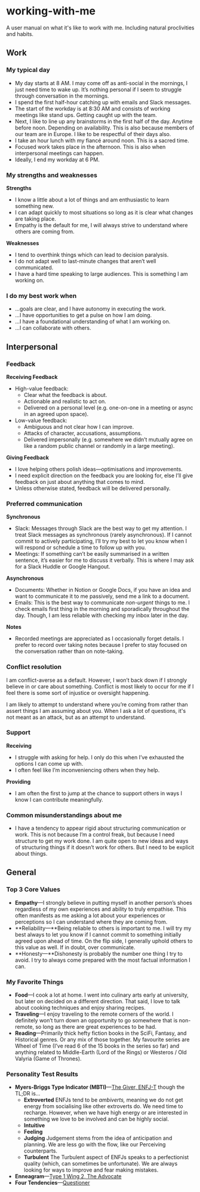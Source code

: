 # working-with-me
A user manual on what it's like to work with me. Including natural proclivities and habits.

## Work

### My typical day

- My day starts at 8 AM. I may come off as anti-social in the mornings, I just need time to wake up. It’s nothing personal if I seem to struggle through conversation in the mornings.
- I spend the first half-hour catching up with emails and Slack messages.
- The start of the workday is at 8:30 AM and consists of working meetings like stand ups. Getting caught up with the team.
- Next, I like to line up any brainstorms in the first half of the day. Anytime before noon. Depending on availability. This is also because members of our team are in Europe. I like to be respectful of their days also.
- I take an hour lunch with my fiancé around noon. This is a sacred time.
- Focused work takes place in the afternoon. This is also when interpersonal meetings can happen.
- Ideally, I end my workday at 6 PM.

### My strengths and weaknesses

**Strengths**

- I know a little about a lot of things and am enthusiastic to learn something new.
- I can adapt quickly to most situations so long as it is clear what changes are taking place.
- Empathy is the default for me, I will always strive to understand where others are coming from.

**Weaknesses**

- I tend to overthink things which can lead to decision paralysis.
- I do not adapt well to last-minute changes that aren’t well communicated.
- I have a hard time speaking to large audiences. This is something I am working on.

### I do my best work when

- …goals are clear, and I have autonomy in executing the work.
- …I have opportunities to get a pulse on how I am doing.
- …I have a foundational understanding of what I am working on.
- …I can collaborate with others.

## Interpersonal

### Feedback

**Receiving Feedback**

- High-value feedback:
    - Clear what the feedback is about.
    - Actionable and realistic to act on.
    - Delivered on a personal level (e.g. one-on-one in a meeting or async in an agreed upon space).
- Low-value feedback:
    - Ambiguous and not clear how I can improve.
    - Attacks of character, accusations, assumptions.
    - Delivered impersonally (e.g. somewhere we didn’t mutually agree on like a random public channel or randomly in a large meeting).

**Giving Feedback**

- I love helping others polish ideas—optimisations and improvements.
- I need explicit direction on the feedback you are looking for, else I’ll give feedback on just about anything that comes to mind.
- Unless otherwise stated, feedback will be delivered personally.

### Preferred communication

**Synchronous**

- Slack: Messages through Slack are the best way to get my attention. I treat Slack messages as synchronous (rarely asynchronous). If I cannot commit to actively participating, I’ll try my best to let you know when I will respond or schedule a time to follow up with you.
- Meetings: If something can’t be easily summarised in a written sentence, it’s easier for me to discuss it verbally. This is where I may ask for a Slack Huddle or Google Hangout.

**Asynchronous**

- Documents: Whether in Notion or Google Docs, if you have an idea and want to communicate it to me passively, send me a link to a document.
- Emails: This is the best way to communicate *non-urgent* things to me. I check emails first thing in the morning and sporadically throughout the day. Though, I am less reliable with checking my inbox later in the day.

**Notes**

- Recorded meetings are appreciated as I occasionally forget details. I prefer to record over taking notes because I prefer to stay focused on the conversation rather than on note-taking.

### Conflict resolution

I am conflict-averse as a default. However, I won’t back down if I strongly believe in or care about something. Conflict is most likely to occur for me if I feel there is some sort of injustice or oversight happening. 

I am likely to attempt to understand where you’re coming from rather than assert things I am assuming about you. When I ask a lot of questions, it's not meant as an attack, but as an attempt to understand. 

### Support

**Receiving**

- I struggle with asking for help. I only do this when I’ve exhausted the options I can come up with.
- I often feel like I’m inconveniencing others when they help.

**Providing**

- I am often the first to jump at the chance to support others in ways I know I can contribute meaningfully.

### Common misunderstandings about me

- I have a tendency to appear rigid about structuring communication or work. This is not because I’m a control freak, but because I need structure to get my work done. I am quite open to new ideas and ways of structuring things if it doesn’t work for others. But I need to be explicit about things.

## General

### Top 3 Core Values

- **Empathy**—I strongly believe in putting myself in another person’s shoes regardless of my own experiences and ability to truly empathise. This often manifests as me asking a lot about your experiences or perceptions so I can understand where they are coming from.
- **Reliability—**Being reliable to others is important to me. I will try my best always to let you know if I cannot commit to something initially agreed upon ahead of time. On the flip side, I generally uphold others to this value as well. If in doubt, over communicate.
- **Honesty—**Dishonesty is probably the number one thing I try to avoid. I try to always come prepared with the most factual information I can.

### My Favorite Things

- **Food**—I cook a lot at home. I went into culinary arts early at university, but later on decided on a different direction. That said, I love to talk about cooking techniques and enjoy sharing recipes.
- **Traveling**—I enjoy traveling to the remote corners of the world. I definitely won’t turn down an opportunity to go somewhere that is non-remote, so long as there are great experiences to be had.
- **Reading**—Primarily thick hefty fiction books in the SciFi, Fantasy, and Historical genres. Or any mix of those together. My favourite series are Wheel of Time (I’ve read 6 of the 15 books in the series so far) and anything related to Middle-Earth (Lord of the Rings) or Westeros / Old Valyria (Game of Thrones).

### Personality Test Results

- **Myers-Briggs Type Indicator (MBTI)**—[The Giver, ENFJ-T](https://www.xpersonalitytest.com/enfj/enfj-t) though the TL;DR is…
    - **Extroverted** ENFJs tend to be *ambiverts,* meaning we do not get energy from socialising like other extroverts do. We need time to recharge. However, when we have high energy or are interested in something we love to be involved and can be highly social.
    - **Intuitive**
    - **Feeling**
    - **Judging** Judgement stems from the idea of anticipation and planning. We are less go with the flow, like our Perceiving counterparts.
    - **Turbulent** The Turbulent aspect of ENFJs speaks to a perfectionist quality (which, can sometimes be unfortunate). We are always looking for ways to improve and fear making mistakes.
- **Enneagram**—[Type 1 Wing 2, The Advocate](https://www.enneagraminstitute.com/type-1/)
- **Four Tendencies**—[Questioner](https://www.shortform.com/blog/questioner-tendency/)
